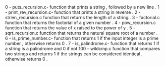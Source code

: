 0 - puts_recursion.c- function that prints a string , followed by a new line .
1 - print_rev_recursion.c- function that prints a string in reverse .
2 - strlen_recursion.c function that returns the length of a string .
3 - factorial.c function that returns the factorial of a given number .
4 - pow_recursion.c function that returns the value of x raised to the power of y .
5 - sqrt_recursion.c function that returns the natural square root of a number .
6 - is_prime_number.c- function that returns 1 if the input integer is a prime number , otherwise returns 0 .
7 - is_palindrome.c- function that returns 1 if a string is a palindrome and 0 if not
100 - wildcmp.c function that compares two strings and returns 1 if the strings can be considered identical , otherwise returns 0 .
